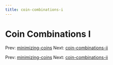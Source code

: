 ```yaml
---
title: coin-combinations-i
---
```




# Coin Combinations I

Prev: [minimizing-coins](minimizing-coins.md)
Next:
[coin-combinations-ii](coin-combinations-ii.md)

Prev: [minimizing-coins](minimizing-coins.md)
Next:
[coin-combinations-ii](coin-combinations-ii.md)
